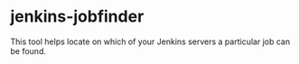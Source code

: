 # jenkins-jobfinder

This tool helps locate on which of your Jenkins servers a particular job can be found.

